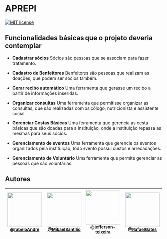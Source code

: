 # APREPI
[![MIT license](http://img.shields.io/badge/license-MIT-brightgreen.svg)](https://github.com/MikaelSantilio/aprepi/blob/master/LICENSE)


## Funcionalidades básicas que o projeto deveria contemplar
- **Cadastrar sócios**
Sócios são pessoas que se associam para fazer tratamento.

- **Cadastro de Benfeitores**
Benfeitores são pessoas que realizam as doações, que podem ser sócios também.

- **Gerar recibo automático**
Uma ferramenta que gerasse um recibo a partir de informações inseridas.

- **Organizar consultas**
Uma ferramenta que permitisse organizar as consultas, que são realizadas com psicólogo, nutricionista e assistente social.

- **Gerenciar Cestas Básicas**
Uma ferramenta que gerencia as cesta básicas que são doadas para a instituição, onde a instituição repassa as mesmas para seus sócios.
- **Gerenciamento de eventos**
Uma ferramenta que gerencie os eventos organizados pela instituição, todo evento possui custos e arrecadações.

- **Gerenciamento de Voluntário**
Uma ferramenta que permite gerenciar as pessoas que são voluntárias.




## Autores

|[<img src="https://avatars0.githubusercontent.com/u/45037602?s=110&v=4" width=110 ><br><small>@rabeloAndre</small>](https://github.com/rabeloAndre)|[<img src="https://avatars1.githubusercontent.com/u/40041499?s=110&v=4" width=110 ><br><small>@MikaelSantilio</small>](https://github.com/MikaelSantilio)|[<img src="https://avatars0.githubusercontent.com/u/58240722?s=110&v=4" width=110 ><br><small>@jefferson-teixeira</small>](https://github.com/jefferson-teixeira)| [<img src="https://avatars3.githubusercontent.com/u/40411200?s=110&v=4" width=110 ><br><small>@RafaelGates</small>](https://github.com/RafaelGates) | [<img src="https://avatars0.githubusercontent.com/u/49573650?s=110&v=4" width=110 ><br><small>@renanaquinno</small>](https://github.com/renanaquinno) |
| :--------------: | :--------------: | :--------------: | :--------------: | :--------------: |
